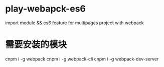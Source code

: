 # play-webapck-es6
import module && es6 feature for multipages project with webpack

# 需要安装的模块
cnpm i -g webpack
cnpm i -g webpack-cli
cnpm i -g webpack-dev-server

